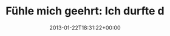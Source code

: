 ---
retweeted: false
source: <a href="http://twitter.com" rel="nofollow">Twitter Web Client</a>
entities:
  hashtags: []
  symbols: []
  user_mentions:
  - name: depone
    screen_name: depone
    indices:
    - '58'
    - '65'
    id_str: '5008851'
    id: '5008851'
  urls:
  - url: http://t.co/kCfjTkCD
    expanded_url: http://depone.hasbeen.in/
    display_url: depone.hasbeen.in
    indices:
    - '119'
    - '139'
display_text_range:
- '0'
- '139'
favorite_count: '2'
id_str: '293787961093410817'
truncated: false
retweet_count: '1'
id: '293787961093410817'
possibly_sensitive: false
created_at: Tue Jan 22 18:31:22 +0000 2013
favorited: false
full_text: 'Fühle mich geehrt: Ich durfte den ersten Pull Request von [@depone](https://twitter.com/depone)''s
  GitHub Account mergen. Das Ergebnis seht ihr hier:'
lang: de
quote_url: http://depone.hasbeen.in/
tags:
- pesos:twitter
date: '2013-01-22T18:31:22+00:00'
src: https://twitter.com/bascht/status/293787961093410817
original_url: https://twitter.com/bascht/status/293787961093410817
type: twitter_tweet
text: 'Fühle mich geehrt: Ich durfte den ersten Pull Request von [@depone](https://twitter.com/depone)''s
  GitHub Account mergen. Das Ergebnis seht ihr hier:'
title: 'Fühle mich geehrt: Ich durfte d'

---